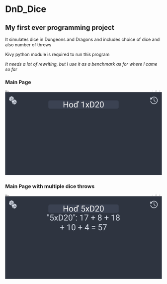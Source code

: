 # DnD_Dice

## My first ever programming project 

It simulates dice in Dungeons and Dragons and includes choice of dice and also number of throws

Kivy python module is required to run this program

*It needs a lot of rewriting, but I use it as a benchmark as for where I came so far*

### Main Page
![Main Page](/Screenshots/Main_page.png?raw=true "Main Page")

### Main Page with multiple dice throws
![Main page with multiple dice throws](/Screenshots/Main_page_with_multiple_dice_throws.png?raw=true "Main_page_with_multiple_dice_throws")
